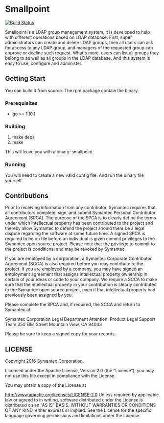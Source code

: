# Smallpoint
[![Build Status](https://api.travis-ci.org/Symantec/ldap-group-management.svg?branch=master)](https://travis-ci.org/Symantec/ldap-group-management)


Smallpoint is a LDAP group management system, it is developed to help with different operations based on LDAP database. First, super administrators can create and delete LDAP groups, then all users can ask for access to any LDAP group, and managers of the requested group can approve or decline such request. What's more, users can list all groups they belong to as well as all groups in the LDAP database. And this system is easy to use, configure and administer.


## Getting Start
You can build it from source. The rpm package contain the binary.

### Prerequisites
* go >= 1.10.1

### Building
1. make deps
2. make

This will leave you with a binary: smallpoint.

### Running
You will need to create a new valid config file. And run the binary file yourself.


## Contributions
Prior to receiving information from any contributor, Symantec requires
that all contributors complete, sign, and submit Symantec Personal
Contributor Agreement (SPCA).  The purpose of the SPCA is to clearly
define the terms under which intellectual property has been
contributed to the project and thereby allow Symantec to defend the
project should there be a legal dispute regarding the software at some
future time. A signed SPCA is required to be on file before an
individual is given commit privileges to the Symantec open source
project.  Please note that the privilege to commit to the project is
conditional and may be revoked by Symantec.

If you are employed by a corporation, a Symantec Corporate Contributor
Agreement (SCCA) is also required before you may contribute to the
project.  If you are employed by a company, you may have signed an
employment agreement that assigns intellectual property ownership in
certain of your ideas or code to your company.  We require a SCCA to
make sure that the intellectual property in your contribution is
clearly contributed to the Symantec open source project, even if that
intellectual property had previously been assigned by you.

Please complete the SPCA and, if required, the SCCA and return to
Symantec at:

Symantec Corporation
Legal Department
Attention:  Product Legal Support Team
350 Ellis Street
Mountain View, CA 94043

Please be sure to keep a signed copy for your records.


## LICENSE

Copyright 2016 Symantec Corporation.

Licensed under the Apache License, Version 2.0 (the “License”); you
may not use this file except in compliance with the License.

You may obtain a copy of the License at

http://www.apache.org/licenses/LICENSE-2.0 Unless required by
applicable law or agreed to in writing, software distributed under the
License is distributed on an “AS IS” BASIS, WITHOUT WARRANTIES OR
CONDITIONS OF ANY KIND, either express or implied. See the License for
the specific language governing permissions and limitations under the
License.

